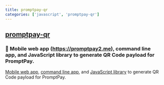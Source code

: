 ```yaml
---
title: promptpay-qr
categories: ['javascript', 'promptpay-qr']
---
```

## [promptpay-qr](https://github.com/dtinth/promptpay-qr)

### 🏦 Mobile web app (https://promptpay2.me), command line app, and JavaScript library to generate QR Code payload for PromptPay.


[Mobile web app](#mobile-web-app), [command line app](#cli), and [JavaScript library](#api) to generate QR Code payload for PromptPay.

